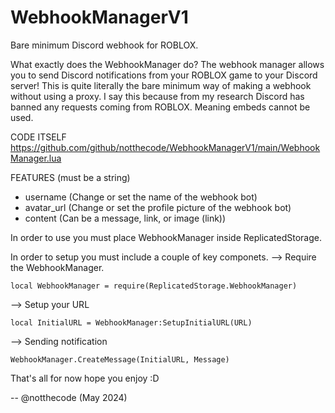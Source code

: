 # WebhookManagerV1
Bare minimum Discord webhook for ROBLOX.

What exactly does the WebhookManager do?
The webhook manager allows you to send Discord notifications from your ROBLOX game to your Discord server!
This is quite literally the bare minimum way of making a webhook without using a proxy.
I say this because from my research Discord has banned any requests coming from ROBLOX. Meaning embeds cannot be used.

CODE ITSELF
https://github.com/github/notthecode/WebhookManagerV1/main/WebhookManager.lua

FEATURES (must be a string)
  - username (Change or set the name of the webhook bot)
  - avatar_url (Change or set the profile picture of the webhook bot)
  - content (Can be a message, link, or image (link))

In order to use you must place WebhookManager inside ReplicatedStorage.

In order to setup you must include a couple of key componets.
--> Require the WebhookManager.

`local WebhookManager = require(ReplicatedStorage.WebhookManager)`

--> Setup your URL

`local InitialURL = WebhookManager:SetupInitialURL(URL)`

--> Sending notification

`WebhookManager.CreateMessage(InitialURL, Message)`

That's all for now hope you enjoy :D

-- @notthecode (May 2024)
